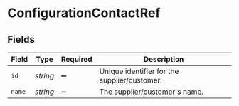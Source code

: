# ConfigurationContactRef


## Fields

| Field                                        | Type                                         | Required                                     | Description                                  |
| -------------------------------------------- | -------------------------------------------- | -------------------------------------------- | -------------------------------------------- |
| `id`                                         | *string*                                     | :heavy_minus_sign:                           | Unique identifier for the supplier/customer. |
| `name`                                       | *string*                                     | :heavy_minus_sign:                           | The supplier/customer's name.                |